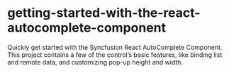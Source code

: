 # getting-started-with-the-react-autocomplete-component
Quickly get started with the Syncfusion React AutoComplete Component. This project contains a few of the control’s basic features, like binding list and remote data, and customizing pop-up height and width.

